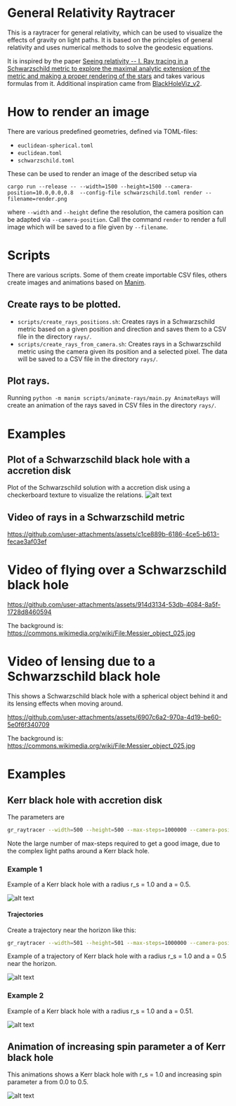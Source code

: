 # General Relativity Raytracer

This is a raytracer for general relativity, which can be used to visualize the effects of gravity on light paths. It is
based on the principles of general relativity and uses numerical methods to solve the geodesic equations.

It is inspired by the
paper [Seeing relativity -- I. Ray tracing in a Schwarzschild metric to explore the maximal analytic extension of the metric and making a proper rendering of the stars](https://arxiv.org/abs/1511.06025)
and takes various formulas from it. Additional inspiration came
from [BlackHoleViz_v2](https://github.com/HollowaySean/BlackHoleViz_v2).

# How to render an image

There are various predefined geometries, defined via TOML-files:

- `euclidean-spherical.toml`
- `euclidean.toml`
- `schwarzschild.toml`

These can be used to render an image of the described setup via

```ah
cargo run --release -- --width=1500 --height=1500 --camera-position=10.0,0.0,0.8  --config-file schwarzschild.toml render --filename=render.png
```

where `--width` and `--height` define the resolution, the camera position can be adapted via `--camera-position`.
Call the command `render` to render a full image which will be saved to a file given by `--filename`.

# Scripts

There are various scripts. Some of them create importable CSV files, others create images and animations based
on [Manim](https://github.com/3b1b/manim).

## Create rays to be plotted.

- `scripts/create_rays_positions.sh`: Creates rays in a Schwarzschild metric based on a given position and direction and
  saves them to a CSV file in the directory `rays/`.
- `scripts/create_rays_from_camera.sh`: Creates rays in a Schwarzschild metric using the camera given its position and
  a selected pixel. The data will be saved to a CSV file in the directory `rays/`.

## Plot rays.

Running `python -m manim scripts/animate-rays/main.py AnimateRays` will create an animation of the rays saved in
CSV files in the directory `rays/`.

# Examples

## Plot of a Schwarzschild black hole with a accretion disk

Plot of the Schwarzschild solution with a accretion disk using a checkerboard texture to visualize the relations.
![alt text](./images/render_schwarzschild_checker_texture.png "Black Hole with accretion disk")

## Video of rays in a Schwarzschild metric

https://github.com/user-attachments/assets/c1ce889b-6186-4ce5-b613-fecae3af03ef

# Video of flying over a Schwarzschild black hole

https://github.com/user-attachments/assets/914d3134-53db-4084-8a5f-1728d8460594

The background is: https://commons.wikimedia.org/wiki/File:Messier_object_025.jpg

# Video of lensing due to a Schwarzschild black hole

This shows a Schwarzschild black hole with a spherical object behind it and its lensing effects when moving around.

https://github.com/user-attachments/assets/6907c6a2-970a-4d19-be60-5e0f6f340709

The background is: https://commons.wikimedia.org/wiki/File:Messier_object_025.jpg

# Examples

## Kerr black hole with accretion disk

The parameters are

```sh
gr_raytracer --width=500 --height=500 --max-steps=1000000 --camera-position=-10,0,-0.5 --theta=1.52 --psi=-1.57 --phi=0 --config-file kerr.toml render
```

Note the large number of max-steps required to get a good image, due to the complex light paths around a Kerr black
hole.

### Example 1

Example of a Kerr black hole with a radius r_s = 1.0 and a = 0.5.

![alt text](./images/render_kerr_checker_texture.png "Kerr black hole with a radius r_s = 1.0 and a = 0.5")

#### Trajectories

Create a trajectory near the horizon like this:

```sh
gr_raytracer --width=501 --height=501 --max-steps=1000000 --camera-position=-5,0,0.5 --theta=1.57 --psi=1.57 --phi=0 --config-file kerr.toml render-ray --col=195 --row=250
```

Example of a trajectory of Kerr black hole with a radius r_s = 1.0 and a = 0.5 near the horizon.

![alt text](./images/kerr_trajectory_near_horizon.png "Trajectory of Kerr black hole with a radius r_s = 1.0 and a = 0.5 near the horizon")

### Example 2

Example of a Kerr black hole with a radius r_s = 1.0 and a = 0.51.

![alt text](./images/render_kerr_large_a_checker_texture.png "Kerr black hole with a radius r_s = 1.0 and a = 0.51")

## Animation of increasing spin parameter a of Kerr black hole

This animations shows a Kerr black hole with r_s = 1.0 and increasing spin parameter a from 0.0 to 0.5.

![alt text](./images/kerr_animation.gif "Kerr black hole with a radius r_s = 1.0 and a = 0.0 to 0.5")
